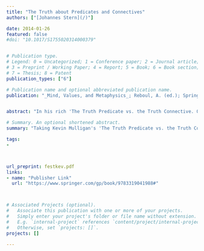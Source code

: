 ```yaml
---
title: "The Truth about Predicates and Connectives"
authors: ["[Johannes Stern](/)"]

date: 2014-01-26
featured: false
#doi: "10.1017/S1755020314000379"


# Publication type.
# Legend: 0 = Uncategorized; 1 = Conference paper; 2 = Journal article;
# 3 = Preprint / Working Paper; 4 = Report; 5 = Book; 6 = Book section;
# 7 = Thesis; 8 = Patent
publication_types: ["6"]

# Publication name and optional abbreviated publication name.
publication: "_Mind, Values, and Metaphysics_; Reboul, A. (ed.); Springer."


abstract: "In his rich 'The Truth Predicate vs. the Truth Connective. On taking connectives seriously.' Kevin Mulligan (2010) starts an inquiry into the logical form of truth ascriptions and challenges the prevailing view which takes truth ascriptions to be of subject predicate form, that is a truth predicate applied to a name of a proposition or sentence. In this chapter we shall first discuss Mulligan’s proposal from the perspective of linguistics and, especially, syntax theory. Even though theory of syntax provides little evidence for Mulligan’s view, we shall argue that this does not disqualify the thesis that it is a truth connective (or operator as we shall frequently say) which figures in the logical form of truth ascriptions. This shall then look at the distinction between predicates and operators from a more logical point of view. It is often thought that we should opt for modal operators so the self-referential paradoxes are avoided. We argue that whether paradox will arise is not a question of grammatical category but of the expressive power of the approach."

# Summary. An optional shortened abstract.
summary: "Taking Kevin Mulligan's 'The Truth Predicate vs. the Truth Connective. On taking connectives seriously.' We discuss the distinction between sentential operators and sentential predicates."

tags:
-



url_preprint: festkev.pdf
links:
- name: "Publisher Link"
  url: "https://www.springer.com/gp/book/9783319041988#"



# Associated Projects (optional).
#   Associate this publication with one or more of your projects.
#   Simply enter your project's folder or file name without extension.
#   E.g. `internal-project` references `content/project/internal-project/index.md`.
#   Otherwise, set `projects: []`.
projects: []

---
```

